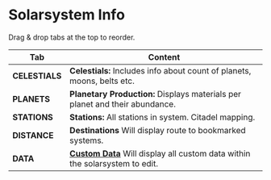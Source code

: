 # Solarsystem Info


Drag & drop tabs at the top to reorder.

| Tab | Content |
|--|--|
| **CELESTIALS**| **Celestials:** Includes info about count of planets, moons, belts etc.|
| **PLANETS** | **Planetary Production:** Displays materials per planet and their abundance. |
| **STATIONS**| **Stations:** All stations in system. Citadel mapping.|
| **DISTANCE**| **Destinations** Will display route to bookmarked systems. |
| **DATA**| **[Custom Data](https://eveeye.readthedocs.io/en/latest/data/database/)** Will display all custom data within the solarsystem to edit. |



<!--stackedit_data:
eyJoaXN0b3J5IjpbLTYwNTg4MDg2LC0xOTYzMjI5MTMsMTA1OD
UyMDgyMCwtMTY1NzU5MzksLTQzMDQ5ODcwMSwxNDEzMjUyNjAx
LC0xMzkxODQ0MzkyLC03NTI3NzAwNTgsLTQ5NzA4MDkxMV19
-->